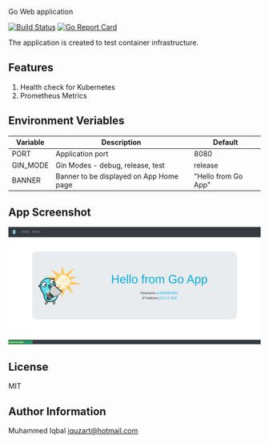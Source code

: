 Go Web application

[![Build Status](https://dev.azure.com/iquzart/iquzart/_apis/build/status/Go%20App?branchName=master)](https://dev.azure.com/iquzart/iquzart/_build/latest?definitionId=7&branchName=master)
[![Go Report Card](https://goreportcard.com/badge/github.com/iquzart/go-app)](https://goreportcard.com/report/github.com/iquzart/go-app)

The application is created to test container infrastructure. 


Features
--------
1. Health check for Kubernetes
2. Prometheus Metrics

Environment Veriables
---------------------

| Variable | Description | Default |
| --- | --- | --- |
| PORT | Application port | 8080 |
| GIN_MODE | Gin Modes - debug, release, test | release |
| BANNER | Banner to be displayed on App Home page | "Hello from Go App" |


App Screenshot
--------------

![Image of GA-Home](https://github.com/iquzart/go-app/blob/master/doc/GA-Home.png)


License
-------

MIT


Author Information
------------------

Muhammed Iqbal <iquzart@hotmail.com>
